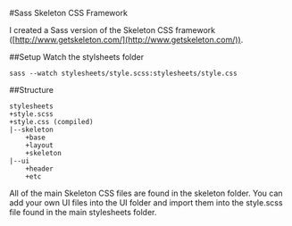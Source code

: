 #Sass Skeleton CSS Framework

I created a Sass version of the Skeleton CSS framework ([http://www.getskeleton.com/](http://www.getskeleton.com/)).

##Setup
Watch the stylsheets folder
```
sass --watch stylesheets/style.scss:stylesheets/style.css
```

##Structure
```
stylesheets
+style.scss
+style.css (compiled)
|--skeleton
	+base
	+layout
	+skeleton
|--ui
	+header
	+etc
```

All of the main Skeleton CSS files are found in the skeleton folder. You can add your own UI files into the UI folder and import them into the style.scss file found in the main stylesheets folder.
